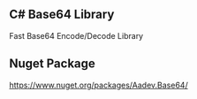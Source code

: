 ## C# Base64 Library
Fast Base64 Encode/Decode Library
## Nuget Package
https://www.nuget.org/packages/Aadev.Base64/
